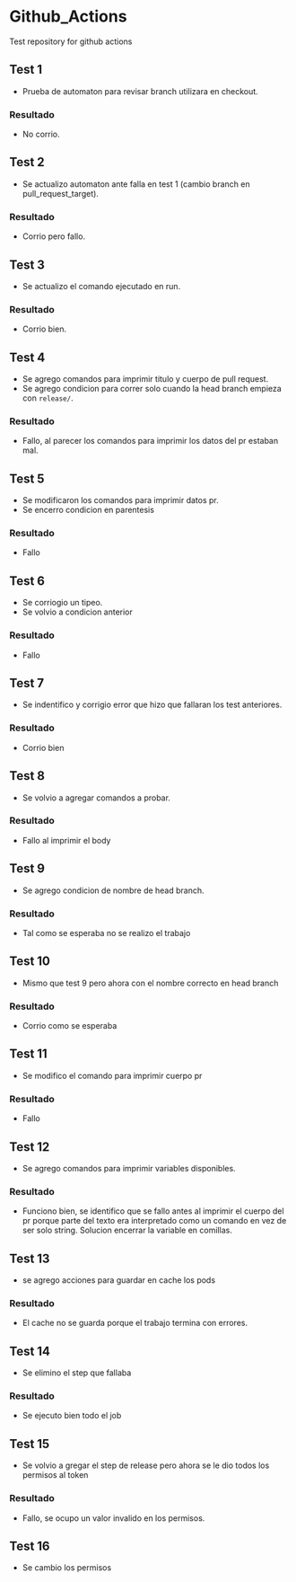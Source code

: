 # Github_Actions
Test repository for github actions
## Test 1
- Prueba de automaton para revisar branch utilizara en checkout.
### Resultado
- No corrio.
## Test 2
- Se actualizo automaton ante falla en test 1 (cambio branch en pull_request_target).
### Resultado
- Corrio pero fallo.
## Test 3
- Se actualizo el comando ejecutado en run.
### Resultado
- Corrio bien.
## Test 4
- Se agrego comandos para imprimir titulo y cuerpo de pull request.
- Se agrego condicion para correr solo cuando la head branch empieza con `release/`.
### Resultado
- Fallo, al parecer los comandos para imprimir los datos del pr estaban mal.
## Test 5
- Se modificaron los comandos para imprimir datos pr.
- Se encerro condicion en parentesis
### Resultado
- Fallo
## Test 6
- Se corriogio un tipeo.
- Se volvio a condicion anterior
### Resultado
- Fallo
## Test 7
- Se indentifico y corrigio error que hizo que fallaran los test anteriores.
### Resultado
- Corrio bien
## Test 8
- Se volvio a agregar comandos a probar.
### Resultado
- Fallo al imprimir el body
## Test 9
- Se agrego condicion de nombre de head branch.
### Resultado
- Tal como se esperaba no se realizo el trabajo
## Test 10
- Mismo que test 9 pero ahora con el nombre correcto en head branch
### Resultado
- Corrio como se esperaba
## Test 11
- Se modifico el comando para imprimir cuerpo pr
### Resultado
- Fallo
## Test 12
- Se agrego comandos para imprimir variables disponibles.
### Resultado
- Funciono bien, se identifico que se fallo antes al imprimir el cuerpo del pr porque parte del texto era interpretado como un comando en vez de ser solo string. Solucion encerrar la variable en comillas.

## Test 13
- se agrego acciones para guardar en cache los pods
### Resultado
- El cache no se guarda porque el trabajo termina con errores.
## Test 14
- Se elimino el step que fallaba
### Resultado
- Se ejecuto bien todo el job
## Test 15
- Se volvio a gregar el step de release pero ahora se le dio todos los permisos al token
### Resultado
- Fallo, se ocupo un valor invalido en los permisos.

## Test 16
- Se cambio los permisos
